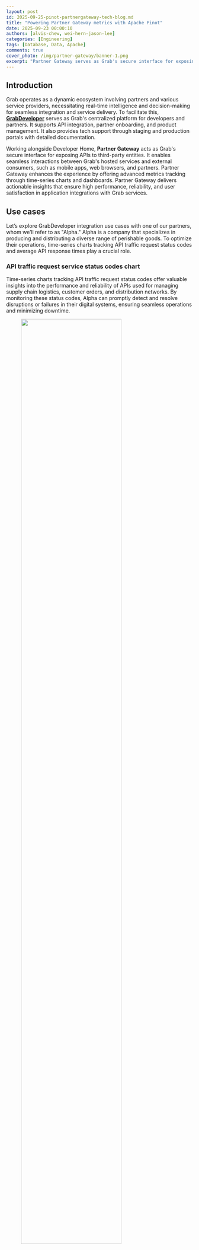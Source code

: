 ```yaml
---
layout: post
id: 2025-09-25-pinot-partnergateway-tech-blog.md
title: "Powering Partner Gateway metrics with Apache Pinot"
date: 2025-09-23 00:00:10
authors: [alvis-chew, wei-hern-jason-lee]
categories: [Engineering]
tags: [Database, Data, Apache]
comments: true
cover_photo: /img/partner-gateway/banner-1.png
excerpt: "Partner Gateway serves as Grab's secure interface for exposing APIs to third-party entities, facilitating seamless interactions between Grab's hosted services and external consumers. This blog delves into the implementation of Apache Pinot within Partner Gateway for advanced metrics tracking. Discover the challenges, trade-offs, and solutions the team navigated to optimize performance and ensure reliability in this innovative integration."
---
```


## Introduction 

Grab operates as a dynamic ecosystem involving partners and various service providers, necessitating real-time intelligence and decision-making for seamless integration and service delivery. To facilitate this, [**GrabDeveloper**](http://developer.grab.com/) serves as Grab's centralized platform for developers and partners. It supports API integration, partner onboarding, and product management. It also provides tech support through staging and production portals with detailed documentation.

Working alongside Developer Home, **Partner Gateway** acts as Grab's secure interface for exposing APIs to third-party entities. It enables seamless interactions between Grab's hosted services and external consumers, such as mobile apps, web browsers, and partners. Partner Gateway enhances the experience by offering advanced metrics tracking through time-series charts and dashboards. Partner Gateway delivers actionable insights that ensure high performance, reliability, and user satisfaction in application integrations with Grab services.

## Use cases 

Let’s explore GrabDeveloper integration use cases with one of our partners, whom we’ll refer to as "Alpha." Alpha is a company that specializes in producing and distributing a diverse range of perishable goods. To optimize their operations, time-series charts tracking API traffic request status codes and average API response times play a crucial role.

### API traffic request service status codes chart 

Time-series charts tracking API traffic request status codes offer valuable insights into the performance and reliability of APIs used for managing supply chain logistics, customer orders, and distribution networks. By monitoring these status codes, Alpha can promptly detect and resolve disruptions or failures in their digital systems, ensuring seamless operations and minimizing downtime.

<div class="post-image-section"><figure>
  <img src="/img/partner-gateway/figure-1.png" alt="" style="width:80%"><figcaption align="middle">Figure 1: API traffic chart from 5th Jan 2025 to 4th Mar 2025.</figcaption>
  </figure>
</div>


### API average response times chart 

Analyzing average response times helps the company maintain efficient communication between various systems, enhancing the speed and reliability of transactions and data exchanges. This proactive monitoring supports Alpha in delivering consistent, high-quality service to customers and partners, ultimately contributing to improved operational efficiency and customer satisfaction.

Analyzing average response times enables a company to ensure efficient communication across various systems, enhancing transaction speed and data exchange reliability. Proactive monitoring helps Alpha deliver consistent, high-quality service to customers and partners, boosting operational efficiency and customer satisfaction.  


<div class="post-image-section"><figure>
  <img src="/img/partner-gateway/figure-2.png" alt="" style="width:80%"><figcaption align="middle">Figure 2: Average response time chart from 12 Mar 2025 3am to 12 Mar 2025 3pm (Endpoints are mocked for security purposes).</figcaption>
  </figure>
</div>


### Endpoint status dashboard 

For Alpha, the endpoint status dashboard delivers real-time insights into API performance, enabling swift issue resolution and seamless integration with the company's systems. The dashboard enhances service reliability, supports business operations, and ensures uninterrupted data exchange, all of which are critical for Alpha's business processes and customer satisfaction. Furthermore, the transparency and reliability provided by the dashboard strengthens trust in the partnership, ensuring Alpha to confidently rely on the integration to drive their digital initiatives and operational goals.  

<div class="post-image-section"><figure>
  <img src="/img/partner-gateway/figure-3.png" alt="" style="width:80%"><figcaption align="middle">Figure 3: Endpoint status dashboard of express API for company Alpha. *Endpoints are mocked for security purposes.</figcaption>
  </figure>
</div>


## Why choose Apache Pinot and what is it?

To accommodate these use cases, we need a backend storage system engineered for low-latency queries across a wide range of temporal intervals, spanning from one-hour snapshots to 30-day retrospective analyses, whereby it could contain up to ~6.8 billion rows of data in a 30 day period for a particular dataset. This led us to choose Apache Pinot for these use cases, a distributed Online Analytical Processing (OLAP) system designed for low-latency analytical queries on large-scale data with millisecond query latencies.

Apache Pinot is a real-time distributed OLAP datastore designed to deliver low-latency analytics on large-scale data. It is optimized for high-throughput ingestion and real-time query processing making it ideal for scenarios such as user-facing analytics, dashboards, and anomaly detection. Apache Pinot supports complex queries, including aggregations and filtering. It delivers sub-second response times by leveraging techniques like columnar storage, indexing, and data partitioning to achieve efficient query execution.

### Data ingestion process

<div class="post-image-section"><figure>
  <img src="/img/partner-gateway/figure-4.png" alt="" style="width:80%"><figcaption align="middle">Figure 4: Data ingestion process.</figcaption>
  </figure>
</div>

1. **API call initiation**: An API call is made on the partner application and routed through the Partner Gateway.  
2. **Metric tracking**: Dimensions such as client ID, partner ID, status code, endpoint, metric name, timestamp, and value (which is the metric) are tracked and uploaded to Datadog, a cloud-based monitoring platform.  
3. **Kafka message transformation**: Within the partner gateway code, an Apache Kafka Producer converts these metrics into Kafka messages and stores them in a Kafka Topic. Grab utilizes Protobuf for serialization and deserialization of Kafka messages. Since Grab’s Golang Kafka ecosystem does not use the Confluent Schema Registry, Kafka messages must be serialized with a magic byte which indicates that they are using Confluent’s Schema Registry, followed by the Schema ID.   
4. **Serialization via Apache Flink**: Serialization is managed using Apache Flink, an open-source stream processing framework. This ensures compatibility with the Confluent Schema Registry Protobuf Decoder plugin on Apache Pinot. The messages are then written to a separate Kafka Topic.  
5. **Ingestion to Apache Pinot**: Messages from the Kafka Topic containing the magic byte are ingested directly into Pinot, which references the Confluent Schema Registry to accurately deserialize the messages.  
6. **Query execution**: Queries on the Pinot table can be executed via the Pinot Rest Proxy API.  
7. **Data visualization**: Users can view their project charts and dashboards on the GrabDeveloper Home UI, where data points are retrieved from queries executed in step 6.

## Challenges faced 

During the initial setup, we encountered significant performance challenges when executing aggregation queries on large datasets exceeding 150GB. Specifically, attempts to retrieve and process data for periods ranging from 20 to 30 days resulted in frequent timeout issues as the queries took longer than 10 seconds. This was particularly concerning as it compromised our ability to meet our Service Level Agreement (SLA) of delivering query results within 300 milliseconds. The existing query infrastructure struggled to efficiently manage the volume and complexity of data within the required timeframe, necessitating optimization efforts to improve performance and reliability.

## Solution 

Drawing from the insights gained on the limitations of our initial solutions, we implemented these strategic optimizations to significantly enhance our table's performance.

### Partitioning by metric name

* **Improved data locality**: Partitioning the Kafka Topic by metric name ensures that related data is grouped together. When a query filters on a specific metric, Pinot can directly access the relevant partitions, minimizing the need to scan unrelated data. This significantly reduces I/O overhead and processing time.  
* **Efficient query pruning**: By physically partitioning data, only the servers holding the relevant partitions are queried. This leads to more efficient query pruning, as irrelevant data is excluded early in the process, further optimizing performance.  
* **Enhanced parallel processing**: Partitioning enables Pinot to distribute queries across multiple nodes, allowing different metrics to be processed in parallel. This leverages distributed computing resources, accelerating query execution and improving scalability for large datasets.


### Column based on aggregation intervals

<div class="post-image-section"><figure>
  <img src="/img/partner-gateway/table-1.png" alt="" style="width:80%"><figcaption align="middle">Table 1</figcaption>
  </figure>
</div>

* **Facilitates time-based aggregations**: Rounded time columns (e.g., Timestamp_1h for hourly intervals) group data into coarser time buckets, enabling efficient aggregations such as hourly or daily metrics. This simplifies indexing and optimizes storage by precomputing aggregates for specific time intervals.  
* **Efficient data filtering**: Rounded time columns allow for precise filtering of data within specific aggregation intervals. For example, the query `SELECT SUM(Value) FROM Table WHERE Timestamp_1h = '2025-01-20 01:00:00'` can exclude irrelevant columns (e.g., column 2) and focus only on rows within the specified time interval, further enhancing query efficiency.

### Utilizing the Star-tree index in Apache Pinot 

The [Star-tree Index](https://docs.pinot.apache.org/basics/indexing/star-tree-index) in Apache Pinot is an advanced indexing structure that enhances query performance by pre-aggregating data across multiple dimensions (e.g., D1, D2). It features a hierarchical tree with a root node, leaf nodes (holding up to T records), and non-leaf nodes that split into child nodes when exceeding T records. Special star nodes store pre-aggregated records by omitting the splitting dimension. The tree is constructed based on a dimensionSplitOrder, dictating node splitting at each level.

#### Sample table configuration for Star-tree index: 

```
"tableIndexConfig": {
  "starTreeIndexConfigs": [{
    "dimensionsSplitOrder": [
      "Metric",
      "Endpoint",
      "Timestamp_1h"
    ],
    "skipStarNodeCreationForDimensions": [
    ],
    "functionColumnPairs": [
      "AVG__Value"
    ],
    "maxLeafRecords": 1
  }],
  ...
}
```

#### Configuration explanation: 

* **dimensionsSplitOrder**: This specifies the order in which dimensions are split at each level of the tree. The order is "Metric", "Endpoint", "Timestamp_1h". This means the tree will first split by Metric, then by Endpoint, and finally by Timestamp_1h.  
* **skipStarNodeCreationForDimensions**: This array is empty, indicating that star nodes will be created for all dimensions specified in the split order. No dimensions are omitted from star node creation.  
* **functionColumnPairs**: This specifies the aggregation functions to be applied to columns when creating star nodes. The configuration includes "AVG__Value", meaning the average of the "Value" column will be calculated and stored in star nodes.  
* **maxLeafRecords**: This is set to 1, indicating that each leaf node will contain only one record. If a node exceeds this number, it will split into child nodes.

#### Star-tree diagram 


<div class="post-image-section"><figure>
  <img src="/img/partner-gateway/figure-5.png" alt="" style="width:80%"><figcaption align="middle">Figure 5: Star-tree Index Structure.</figcaption>
  </figure>
</div>


**Components:**

* **Root node (orange)**: This is the starting point for traversing the tree structure.  
* **Leaf node (blue)**: These nodes contain up to a configurable number of records, denoted by T. In this configuration, maxLeafRecords is set to 1, meaning each leaf node will contain a maximum of one record.  
* **Non-leaf node (green)**: These nodes will split into child nodes if they exceed the maxLeafRecords threshold. Since maxLeafRecords is set to 1, any node with more than one record will split.  
* **Star-node (yellow)**: These nodes store pre-aggregated records by omitting the dimension used for splitting at that level. This helps in reducing the data size and improving query performance.


**Example**:

A practical explanation of the start-tree diagram would be to display the star-tree documents in a table format along with the sample queries used to retrieve the data.  

<div class="post-image-section"><figure>
  <img src="/img/partner-gateway/table-2.png" alt="" style="width:80%"><figcaption align="middle">Table 2: Star-tree documents table</figcaption>
  </figure>
</div>

**Sample queries**:

```sql
Select SUM(Value) FROM Table:
With no group-by clause, select the Star-Node for all dimensions (document 19) to quickly obtain the aggregated result of 250 by processing just this document.

Select SUM(Value) FROM Table WHERE Metric = 'XYZ_Req_Count':
Select the node with XYZ_Req_Count for Metric, and the Star-Node for Endpoint and Timestamp_1h (document 12). This reduces processing to one document, returning an aggregated result of 130, instead of filtering and aggregating three documents (documents 7,8 9)

SELECT SUM(Value) FROM Table WHERE Timestamp_1h = '2025-01-20 00:00:00':
Select the Star-Node for Metric and Endpoint, and the node with '2025-01-20 00:00:00' for Timestamp_1h (document 16). This allows aggregation from a single document, yielding a result of 40.

SELECT SUM(Value) FROM Table GROUP BY Endpoint:
With a group-by on Endpoint, select the Star-Node for Metric and Timestamp_1h, and all non Star-Node for Endpoint (documents 13, 14, 15). Process one document per group to obtain the group-by results efficiently.
```

## Comparing performance after the optimization

<div class="post-image-section"><figure>
  <img src="/img/partner-gateway/figure-6.png" alt="" style="width:80%"><figcaption align="middle">Figure 6: Chart of query latency with and without optimization.</figcaption>
  </figure>
</div>


The graph above in Figure 6, provides a comparison analysis of query performance, showcasing the significant improvements achieved through the implemented optimization solutions. The query execution times are significantly reduced, as evidenced by the logarithmic scale values. 

For the first query which calculates the latency for a particular aggregation interval, the log scale indicates a reduction from 4.64 to 2.32, translating to a decrease in query latency from 43,713 to 209 milliseconds.

Similarly, the second query, which aggregates the sum of the latency based on the tags for a particular metric, shows a log scale reduction from 3.71 to 1.54, with query latency improving from 5,072 to 35 milliseconds. These results underscore the efficacy of optimization in enhancing query performance, enabling faster data retrieval and processing

## Tradeoffs

Star-tree indexes in Apache Pinot are designed to significantly enhance query performance by pre-computing aggregations. This approach allows for rapid query execution by utilizing pre-calculated results, rather than computing aggregations on-the-fly. However, this performance boost comes with a tradeoff in terms of storage space.

Before implementing the Star-tree index, the total storage size for 30 days of data was approximately 192GB. With the Star-tree index, this increased to 373GB, nearly doubling the storage requirements. Despite the increase in storage, the performance benefits substantially outweigh the costs associated with additional storage.

The cost impact is relatively minor. We utilize [AWS gp3 EBS](https://aws.amazon.com/ebs/pricing/) volumes, which roughly cost $14.48 USD monthly for the extra table (calculated as 0.08 USD x 181 GB). This cost is considered insignificant when compared to the substantial gains in query performance. Alternatively, precomputing the metrics via an ETL job is also feasible; however, it is less cost-effective due to the additional expenses required to maintain the pipeline.

The decision to use Star-tree indexes is justified by the dramatic improvement in query speed, which enhances user experience and efficiency. The modest increase in storage costs is a worthwhile investment for achieving optimal performance.

## Conclusion 

In conclusion, Grab's integration of Apache Pinot as a backend solution within the Partner Gateway represents a forward-thinking strategy to meet the evolving demands of real-time analytics. Apache Pinot's ability to deliver low-latency queries empowers our partners with immediate, actionable insights into API performance that enhances their integration experience and operational efficiency. This is crucial for partners who require rapid data access to make informed decisions and optimize their services.

The adoption of Star-tree indexing within Pinot further refines our analytics infrastructure by strategically balancing the trade-offs between query latency and storage costs. This optimization ensures Partner Gateway can support a diverse range of use cases with subsecond query latencies while maintaining high performance and reliability in service delivery reinforcing Grab's commitment to delivering superior performance across its ecosystem.

Ultimately, the integration of Apache Pinot enhances Grab's real-time analytics capabilities while empowering the company to drive innovation and consistently deliver exceptional service to both partners and users.


<small class="credits">Credits to Manh Nguyen from the Coban Infrastructure Team, Michael Wengle from the Midas Team and Yuqi Wang from the DevHome team.</small>


## Join us

Grab is a leading superapp in Southeast Asia, operating across the deliveries, mobility and digital financial services sectors. Serving over 800 cities in eight Southeast Asian countries, Grab enables millions of people everyday to order food or groceries, send packages, hail a ride or taxi, pay for online purchases or access services such as lending and insurance, all through a single app. Grab was founded in 2012 with the mission to drive Southeast Asia forward by creating economic empowerment for everyone. Grab strives to serve a triple bottom line – we aim to simultaneously deliver financial performance for our shareholders and have a positive social impact, which includes economic empowerment for millions of people in the region, while mitigating our environmental footprint.

Powered by technology and driven by heart, our mission is to drive Southeast Asia forward by creating economic empowerment for everyone. If this mission speaks to you, [join our team](https://grb.to/gebpinot) today!